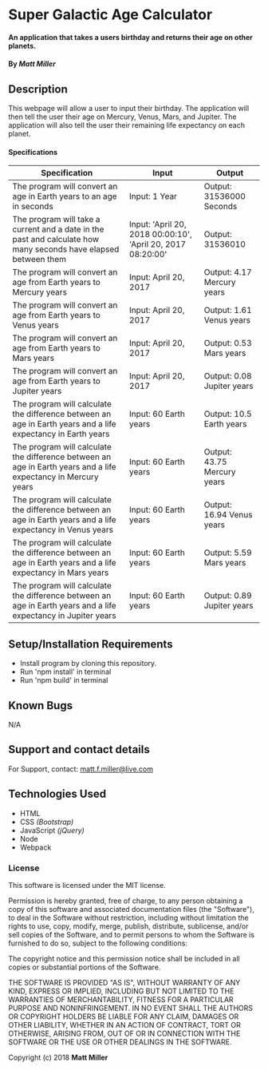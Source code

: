 # Super Galactic Age Calculator

#### An application that takes a users birthday and returns their age on other planets.

#### By _**Matt Miller**_

## Description

This webpage will allow a user to input their birthday. The application will then tell the user their age on Mercury, Venus, Mars, and Jupiter. The application will also tell the user their remaining life expectancy on each planet.

#### Specifications

| Specification | Input | Output |
| --- | --- | --- |
| The program will convert an age in Earth years to an age in seconds | Input: 1 Year | Output: 31536000 Seconds |
| The program will take a current and a date in the past and calculate how many seconds have elapsed between them | Input: 'April 20, 2018 00:00:10', 'April 20, 2017 08:20:00' | Output: 31536010 |
| The program will convert an age from Earth years to Mercury years | Input: April 20, 2017 | Output: 4.17 Mercury years |
| The program will convert an age from Earth years to Venus years | Input: April 20, 2017 | Output: 1.61 Venus years |
| The program will convert an age from Earth years to Mars years | Input: April 20, 2017 | Output: 0.53 Mars years |
| The program will convert an age from Earth years to Jupiter years | Input: April 20, 2017 | Output: 0.08 Jupiter years |
| The program will calculate the difference between an age in Earth years and a life expectancy in Earth years| Input: 60 Earth years | Output: 10.5 Earth years |
| The program will calculate the difference between an age in Earth years and a life expectancy in Mercury years| Input: 60 Earth years | Output: 43.75 Mercury years |
| The program will calculate the difference between an age in Earth years and a life expectancy in Venus years| Input: 60 Earth years | Output: 16.94 Venus years |
| The program will calculate the difference between an age in Earth years and a life expectancy in Mars years| Input: 60 Earth years | Output: 5.59 Mars years |
| The program will calculate the difference between an age in Earth years and a life expectancy in Jupiter years| Input: 60 Earth years | Output: 0.89 Jupiter years |


## Setup/Installation Requirements

* Install program by cloning this repository.
* Run 'npm install' in terminal
* Run 'npm build' in terminal

## Known Bugs

N/A

## Support and contact details

For Support, contact: matt.f.miller@live.com

## Technologies Used

* HTML
* CSS _(Bootstrap)_
* JavaScript _(jQuery)_
* Node
* Webpack


### License

This software is licensed under the MIT license.

Permission is hereby granted, free of charge, to any person obtaining a copy of this software and associated documentation files (the "Software"), to deal in the Software without restriction, including without limitation the rights to use, copy, modify, merge, publish, distribute, sublicense, and/or sell copies of the Software, and to permit persons to whom the Software is furnished to do so, subject to the following conditions:

The copyright notice and this permission notice shall be included in all copies or substantial portions of the Software.

THE SOFTWARE IS PROVIDED "AS IS", WITHOUT WARRANTY OF ANY KIND, EXPRESS OR IMPLIED, INCLUDING BUT NOT LIMITED TO THE WARRANTIES OF MERCHANTABILITY, FITNESS FOR A PARTICULAR PURPOSE AND NONINFRINGEMENT. IN NO EVENT SHALL THE AUTHORS OR COPYRIGHT HOLDERS BE LIABLE FOR ANY CLAIM, DAMAGES OR OTHER LIABILITY, WHETHER IN AN ACTION OF CONTRACT, TORT OR OTHERWISE, ARISING FROM, OUT OF OR IN CONNECTION WITH THE SOFTWARE OR THE USE OR OTHER DEALINGS IN THE SOFTWARE.

Copyright (c) 2018 **Matt Miller**

